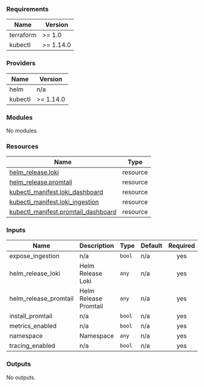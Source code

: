 <!-- BEGIN_TF_DOCS -->
### Requirements

| Name | Version |
|------|---------|
| terraform | >= 1.0 |
| kubectl | >= 1.14.0 |

### Providers

| Name | Version |
|------|---------|
| helm | n/a |
| kubectl | >= 1.14.0 |

### Modules

No modules.

### Resources

| Name | Type |
|------|------|
| [helm_release.loki](https://registry.terraform.io/providers/hashicorp/helm/latest/docs/resources/release) | resource |
| [helm_release.promtail](https://registry.terraform.io/providers/hashicorp/helm/latest/docs/resources/release) | resource |
| [kubectl_manifest.loki_dashboard](https://registry.terraform.io/providers/gavinbunney/kubectl/latest/docs/resources/manifest) | resource |
| [kubectl_manifest.loki_ingestion](https://registry.terraform.io/providers/gavinbunney/kubectl/latest/docs/resources/manifest) | resource |
| [kubectl_manifest.promtail_dashboard](https://registry.terraform.io/providers/gavinbunney/kubectl/latest/docs/resources/manifest) | resource |

### Inputs

| Name | Description | Type | Default | Required |
|------|-------------|------|---------|:--------:|
| expose\_ingestion | n/a | `bool` | n/a | yes |
| helm\_release\_loki | Helm Release Loki | `any` | n/a | yes |
| helm\_release\_promtail | Helm Release Promtail | `any` | n/a | yes |
| install\_promtail | n/a | `bool` | n/a | yes |
| metrics\_enabled | n/a | `bool` | n/a | yes |
| namespace | Namespace | `any` | n/a | yes |
| tracing\_enabled | n/a | `bool` | n/a | yes |

### Outputs

No outputs.
<!-- END_TF_DOCS -->